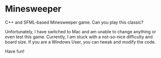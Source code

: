 # Minesweeper

C++ and SFML-based Minesweeper game. Can you play this classic?

Unfortunately, I have switched to Mac and am unable to change anything or even test this game. Currently, I am stuck with a not-so-nice difficulty and board size. If you are a Windows User, you can tweak and modify the code.

Have fun!
